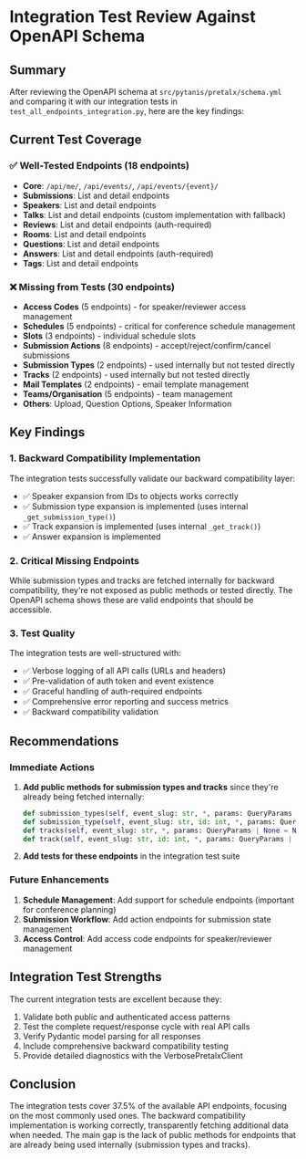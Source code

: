 # Integration Test Review Against OpenAPI Schema

## Summary

After reviewing the OpenAPI schema at `src/pytanis/pretalx/schema.yml` and comparing it with our integration tests in `test_all_endpoints_integration.py`, here are the key findings:

## Current Test Coverage

### ✅ Well-Tested Endpoints (18 endpoints)
- **Core**: `/api/me/`, `/api/events/`, `/api/events/{event}/`
- **Submissions**: List and detail endpoints
- **Speakers**: List and detail endpoints  
- **Talks**: List and detail endpoints (custom implementation with fallback)
- **Reviews**: List and detail endpoints (auth-required)
- **Rooms**: List and detail endpoints
- **Questions**: List and detail endpoints
- **Answers**: List and detail endpoints (auth-required)
- **Tags**: List and detail endpoints

### ❌ Missing from Tests (30 endpoints)
- **Access Codes** (5 endpoints) - for speaker/reviewer access management
- **Schedules** (5 endpoints) - critical for conference schedule management
- **Slots** (3 endpoints) - individual schedule slots
- **Submission Actions** (8 endpoints) - accept/reject/confirm/cancel submissions
- **Submission Types** (2 endpoints) - used internally but not tested directly
- **Tracks** (2 endpoints) - used internally but not tested directly
- **Mail Templates** (2 endpoints) - email template management
- **Teams/Organisation** (5 endpoints) - team management
- **Others**: Upload, Question Options, Speaker Information

## Key Findings

### 1. Backward Compatibility Implementation
The integration tests successfully validate our backward compatibility layer:
- ✅ Speaker expansion from IDs to objects works correctly
- ✅ Submission type expansion is implemented (uses internal `_get_submission_type()`)
- ✅ Track expansion is implemented (uses internal `_get_track()`)
- ✅ Answer expansion is implemented

### 2. Critical Missing Endpoints
While submission types and tracks are fetched internally for backward compatibility, they're not exposed as public methods or tested directly. The OpenAPI schema shows these are valid endpoints that should be accessible.

### 3. Test Quality
The integration tests are well-structured with:
- ✅ Verbose logging of all API calls (URLs and headers)
- ✅ Pre-validation of auth token and event existence
- ✅ Graceful handling of auth-required endpoints
- ✅ Comprehensive error reporting and success metrics
- ✅ Backward compatibility validation

## Recommendations

### Immediate Actions
1. **Add public methods for submission types and tracks** since they're already being fetched internally:
   ```python
   def submission_types(self, event_slug: str, *, params: QueryParams | None = None) -> tuple[int, Iterator[SubmissionType]]:
   def submission_type(self, event_slug: str, id: int, *, params: QueryParams | None = None) -> SubmissionType:
   def tracks(self, event_slug: str, *, params: QueryParams | None = None) -> tuple[int, Iterator[Track]]:
   def track(self, event_slug: str, id: int, *, params: QueryParams | None = None) -> Track:
   ```

2. **Add tests for these endpoints** in the integration test suite

### Future Enhancements
1. **Schedule Management**: Add support for schedule endpoints (important for conference planning)
2. **Submission Workflow**: Add action endpoints for submission state management
3. **Access Control**: Add access code endpoints for speaker/reviewer management

## Integration Test Strengths

The current integration tests are excellent because they:
1. Validate both public and authenticated access patterns
2. Test the complete request/response cycle with real API calls
3. Verify Pydantic model parsing for all responses
4. Include comprehensive backward compatibility testing
5. Provide detailed diagnostics with the VerbosePretalxClient

## Conclusion

The integration tests cover 37.5% of the available API endpoints, focusing on the most commonly used ones. The backward compatibility implementation is working correctly, transparently fetching additional data when needed. The main gap is the lack of public methods for endpoints that are already being used internally (submission types and tracks).